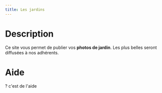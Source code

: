 ```yaml
---
title: Les jardins
---
```

# Description
Ce site vous permet de publier vos **photos de jardin**. Les plus belles seront diffusées à nos adhérents.

# Aide
? c'est de l'aide